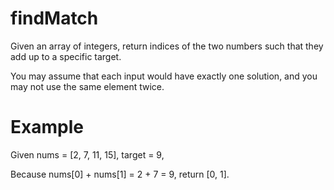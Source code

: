 # findMatch

Given an array of integers, return indices of the two numbers such that they add up to a specific target.

You may assume that each input would have exactly one solution, and you may not use the same element twice.

# Example

Given nums = [2, 7, 11, 15], target = 9,

Because nums[0] + nums[1] = 2 + 7 = 9,
return [0, 1].